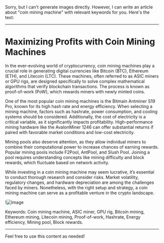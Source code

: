 Sorry, but I can't generate images directly. However, I can write an article about "coin mining machine" with relevant keywords for you. Here's the text:

---

# Maximizing Profits with Coin Mining Machines

In the ever-evolving world of cryptocurrency, coin mining machines play a crucial role in generating digital currencies like Bitcoin (BTC), Ethereum (ETH), and Litecoin (LTC). These machines, often referred to as ASIC miners or GPU rigs, are designed specifically to solve complex mathematical algorithms that verify blockchain transactions. The process is known as proof-of-work (PoW), which rewards miners with newly minted coins.

One of the most popular coin mining machines is the Bitmain Antminer S19 Pro, known for its high hash rate and energy efficiency. When selecting a mining machine, factors such as hashrate, power consumption, and cooling systems should be considered. Additionally, the cost of electricity is a critical variable, as it significantly impacts profitability. High-performance mining hardware like the AvalonMiner 1246 can offer substantial returns if paired with favorable market conditions and low-cost electricity.

Mining pools also deserve attention, as they allow individual miners to combine their computational power to increase chances of earning rewards. Popular mining pools include F2Pool, AntPool, and Slush Pool. Joining a pool requires understanding concepts like mining difficulty and block rewards, which fluctuate based on network activity.

While investing in a coin mining machine may seem lucrative, it’s essential to conduct thorough research and consider risks. Market volatility, regulatory changes, and hardware depreciation are among the challenges faced by miners. Nonetheless, with the right setup and strategy, a coin mining machine can serve as a profitable venture in the crypto landscape.

!![Image](https://github.com/user-attachments/assets/3be06921-4469-491d-bd37-5f14c53422b7)

Keywords: Coin mining machine, ASIC miner, GPU rig, Bitcoin mining, Ethereum mining, Litecoin mining, Proof-of-work, Hashrate, Energy efficiency, Mining pool, Block rewards.

--- 

Feel free to use this content as needed!